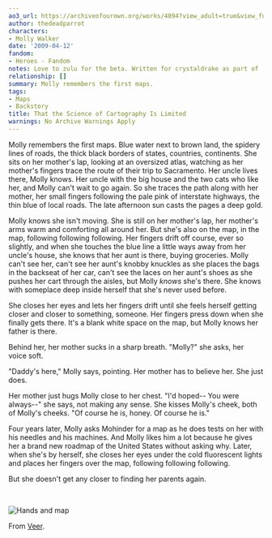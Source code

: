 ```yaml
---
ao3_url: https://archiveofourown.org/works/4094?view_adult=true&view_full_work=true
author: thedeadparrot
characters:
- Molly Walker
date: '2009-04-12'
fandom:
- Heroes - Fandom
notes: Love to zulu for the beta. Written for crystaldrake as part of [purimgifts](http://community.livejournal.com/purimgifts/).
relationship: []
summary: Molly remembers the first maps.
tags:
- Maps
- Backstory
title: That the Science of Cartography Is Limited
warnings: No Archive Warnings Apply
---
```


Molly remembers the first maps. Blue water next to brown land, the spidery lines of roads, the thick black borders of states, countries, continents. She sits on her mother's lap, looking at an oversized atlas, watching as her mother's fingers trace the route of their trip to Sacramento. Her uncle lives there, Molly knows. Her uncle with the big house and the two cats who like her, and Molly can't wait to go again. So she traces the path along with her mother, her small fingers following the pale pink of interstate highways, the thin blue of local roads. The late afternoon sun casts the pages a deep gold.

Molly knows she isn't moving. She is still on her mother's lap, her mother's arms warm and comforting all around her. But she's also on the map, in the map, following following following. Her fingers drift off course, ever so slightly, and when she touches the blue line a little ways away from her uncle's house, she knows that her aunt is there, buying groceries. Molly can't see her, can't see her aunt's knobby knuckles as she places the bags in the backseat of her car, can't see the laces on her aunt's shoes as she pushes her cart through the aisles, but Molly *knows* she's there. She knows with someplace deep inside herself that she's never used before.

She closes her eyes and lets her fingers drift until she feels herself getting closer and closer to something, someone. Her fingers press down when she finally gets there. It's a blank white space on the map, but Molly knows her father is there.

Behind her, her mother sucks in a sharp breath. "Molly?" she asks, her voice soft.

"Daddy's here," Molly says, pointing. Her mother has to believe her. She just does.

Her mother just hugs Molly close to her chest. "I'd hoped-- You were always--" she says, not making any sense. She kisses Molly's cheek, both of Molly's cheeks. "Of course he is, honey. Of course he is."

Four years later, Molly asks Mohinder for a map as he does tests on her with his needles and his machines. And Molly likes him a lot because he gives her a brand new roadmap of the United States without asking why. Later, when she's by herself, she closes her eyes under the cold fluorescent lights and places her fingers over the map, following following following.

But she doesn't get any closer to finding her parents again.

 


![Hands and map](http://i40.tinypic.com/2w30tbt.jpg)
  

From [Veer](http://www.veer.com/).
